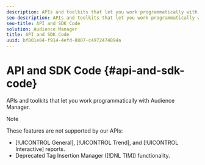 ```yaml
---
description: APIs and toolkits that let you work programmatically with Audience Manager.
seo-description: APIs and toolkits that let you work programmatically with Audience Manager.
seo-title: API and SDK Code
solution: Audience Manager
title: API and SDK Code
uuid: bf801e84-f914-4efd-8807-c4972474894a
---
```


# API and SDK Code {#api-and-sdk-code}

APIs and toolkits that let you work programmatically with Audience Manager.

>[!NOTE]
>
>These features are not supported by our APIs:
>
>* [!UICONTROL General], [!UICONTROL Trend], and [!UICONTROL Interactive] reports. 
>* Deprecated Tag Insertion Manager ([!DNL TIM]) functionality.